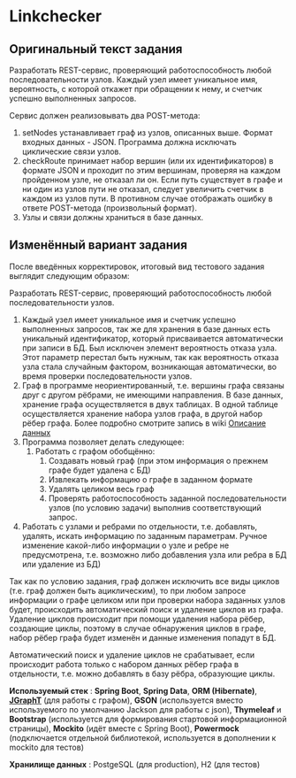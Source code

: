 # Linkchecker

## Оригинальный текст задания

Разработать REST-сервис, проверяющий работоспособность любой последовательности узлов.
Каждый узел имеет уникальное имя, вероятность, с которой откажет при обращении к нему, и счетчик успешно выполненных запросов.

Сервис должен реализовывать два POST-метода:

1. setNodes устанавливает граф из узлов, описанных выше. Формат входных данных - JSON. 
Программа должна исключать циклические связи узлов.
2. checkRoute принимает набор вершин (или их идентификаторов) в формате JSON 
и проходит по этим вершинам, проверяя на каждом пройденном узле, не отказал ли он. 
Если путь существует в графе и ни один из узлов пути не отказал, следует увеличить счетчик 
в каждом из узлов пути. В противном случае отображать ошибку в ответе POST-метода (произвольный формат).
3. Узлы и связи должны храниться в базе данных. 

## Изменённый вариант задания

После введённых корректировок, итоговый вид тестового задания выглядит следующим образом:

Разработать REST-сервис, проверяющий работоспособность любой последовательности узлов.

1. Каждый узел имеет уникальное имя и счетчик успешно выполненных запросов, 
так же для хранения в базе данных есть уникальный идентификатор, который 
присваивается автоматически при записи в БД. Был исключен элемент вероятность отказа узла. 
Этот параметр перестал быть нужным, так как вероятность отказа узла стала случайным фактором, 
возникающая автоматически, во время проверки последовательности узлов.
1. Граф в программе неориентированный, т.е. вершины графа связаны друг с другом рёбрами, 
не имеющими направления. В базе данных, хранение графа осуществляется в двух таблицах. 
В одной таблице осуществляется хранение набора узлов графа, в другой набор рёбер графа. 
Более подробно смотрите запись в wiki [Описание данных](./../wikis/Описание%20данных)
1. Программа позволяет делать следующее:
    1. Работать с графом обобщённо:
        1. Создавать новый граф (при этом информация о прежнем графе будет удалена с БД)
        1. Извлекать информацию о графе в заданном формате
        1. Удалять целиком весь граф
        1. Проверять работоспособность заданной последовательности узлов 
        (по условию задачи) выполнив соответствующий запрос.
1. Работать с узлами и ребрами по отдельности, т.е. добавлять, удалять, 
искать информацию по заданным параметрам. Ручное изменение какой-либо информации о узле и ребре не предусмотрена, 
т.е. возможно либо добавления узла или ребра в БД или удаление из БД)

Так как по условию задания, граф должен исключить все виды циклов 
(т.е. граф должен быть ациклическим), то при любом запросе информации о графе целиком 
или при проверки набора заданных узлов будет, происходить автоматический поиск 
и удаление циклов из графа. Удаление циклов происходит при помощи удаления набора рёбер, 
создающие циклы, поэтому в случае обнаружения циклов в графе, набор рёбер графа будет 
изменён и данные изменения попадут в БД.

Автоматический поиск и удаление циклов не срабатывает, если происходит работа только 
с набором данных рёбер графа в отдельности, т.е. можно добавлять в базу рёбра, 
образующие циклы.

**Используемый стек** : **Spring Boot**, **Spring Data**, **ORM (Hibernate)**, 
[**JGraphT**](https://jgrapht.org/) (для работы с графом), 
**GSON** (используется вместо используемого по умолчанию Jackson для работы с json), 
**Thymeleaf** и **Bootstrap** (используется для формирования стартовой информационной страницы), 
**Mockito** (идёт вместе с Spring Boot), 
**Powermock** (подключается отдельной библиотекой, используется в дополнении к mockito для тестов)

**Хранилище данных** : PostgeSQL (для production), H2 (для тестов)